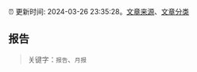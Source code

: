 :alarm_clock: 更新时间: 2024-03-26 23:35:28。[文章来源](/README.md)、[文章分类](/TAGS.md)

## 报告


> 关键字：`报告`、`月报`



